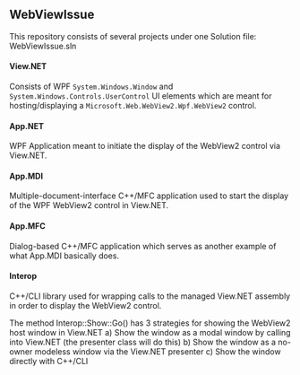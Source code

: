 ## WebViewIssue

This repository consists of several projects under one Solution file: WebViewIssue.sln

#### View.NET

Consists of WPF `System.Windows.Window` and `System.Windows.Controls.UserControl` UI elements which are meant for hosting/displaying a `Microsoft.Web.WebView2.Wpf.WebView2` control.

#### App.NET

WPF Application meant to initiate the display of the WebView2 control via View.NET.

#### App.MDI

Multiple-document-interface C++/MFC application used to start the display of the WPF WebView2 control in View.NET.

#### App.MFC

Dialog-based C++/MFC application which serves as another example of what App.MDI basically does.

#### Interop

C++/CLI library used for wrapping calls to the managed View.NET assembly in order to display the WebView2 control.

The method Interop::Show::Go() has 3 strategies for showing the WebView2 host window in View.NET
a) Show the window as a modal window by calling into View.NET (the presenter class will do this)
b) Show the window as a no-owner modeless window via the View.NET presenter
c) Show the window directly with C++/CLI
